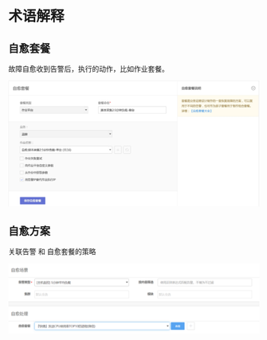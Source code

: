 # 术语解释

## 自愈套餐

故障自愈收到告警后，执行的动作，比如作业套餐。

![-w2020](../assets/15372664572577.jpg)

## 自愈方案

关联告警 和 自愈套餐的策略

![-w2020](../assets/fta001.png)
